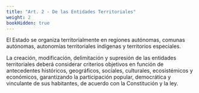 ```yaml
---
title: "Art. 2 - De las Entidades Territoriales"
weight: 2
bookHidden: true
---
```


El Estado se organiza territorialmente en regiones autónomas, comunas autónomas, autonomías territoriales indígenas y territorios especiales. 

La creación, modificación, delimitación y supresión de las entidades territoriales deberá considerar criterios objetivos en función de antecedentes históricos, geográficos, sociales, culturales, ecosistémicos y económicos, garantizando la participación popular, democrática y vinculante de sus habitantes, de acuerdo con la Constitución y la ley.

